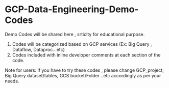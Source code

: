 # GCP-Data-Engineering-Demo-Codes
Demo Codes will be shared here , srticlty for educational purpose.

1. Codes will be categorized based on GCP services (Ex: Big Query , Dataflow, Dataproc...etc)
2. Codes included with inline developer comments at each section of the code.

Note for users:  If you have to try these codes , please change GCP_project, Big Query dataset/tables, GCS bucket/Folder ..etc accordingly as per your needs.
